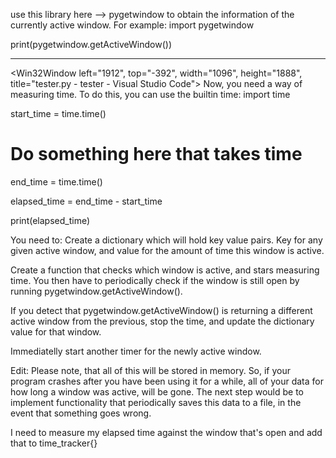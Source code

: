 use this library here --> pygetwindow to obtain the information of the currently active window. For example:
import pygetwindow

print(pygetwindow.getActiveWindow())
_____________________________________________
<Win32Window left="1912", top="-392", width="1096", height="1888", title="tester.py - tester - Visual Studio Code">
Now, you need a way of measuring time. To do this, you can use the builtin time:
import time

start_time = time.time()

# Do something here that takes time

end_time = time.time()

elapsed_time = end_time - start_time

print(elapsed_time)

You need to:
Create a dictionary which will hold key value pairs. Key for any given active window, and value for the amount of time this window is active.

Create a function that checks which window is active, and stars measuring time. You then have to periodically check if the window is still open by running pygetwindow.getActiveWindow().

If you detect that pygetwindow.getActiveWindow() is returning a different active window from the previous, stop the time, and update the dictionary value for that window.

Immediatelly start another timer for the newly active window.

Edit:
Please note, that all of this will be stored in memory. So, if your program crashes after you have been using it for a while, all of your data for how long a window was active, will be gone. The next step would be to implement functionality that periodically saves this data to a file, in the event that something goes wrong.


I need to measure my elapsed time against the window that's open and add that to time_tracker{}
